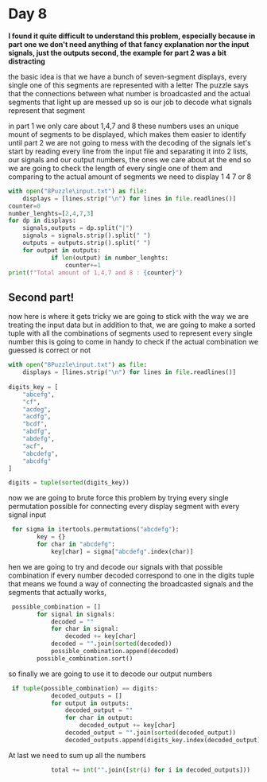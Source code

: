 # Day 8
**I found it quite difficult to understand this problem, especially because in part one we don't need anything of that fancy explanation nor the input signals, just the outputs
second, the example for part 2 was a bit distracting**

the basic idea is that we have a bunch of seven-segment displays, every single one of this segments are represented with a letter 
The puzzle says that the connections between what number is broadcasted and the actual segments that light up are messed up
so is our job to decode what signals represent that segment

in part 1 we only care about 1,4,7 and 8 these numbers uses an unique mount of segments to be displayed, which makes them easier to identify
until part 2 we are not going to mess with the decoding of the signals 
let's start by reading every line from the input file and separating it into 2 lists, our signals and our output numbers, the ones we care about at the end
so we are going to check the length of every single one of them and comparing to the actual amount of segments we need to display 1 4 7 or 8
```python
with open("8Puzzle\input.txt") as file:
    displays = [lines.strip("\n") for lines in file.readlines()]
counter=0
number_lenghts=[2,4,7,3]
for dp in displays:
    signals,outputs = dp.split("|")
    signals = signals.strip().split(" ")
    outputs = outputs.strip().split(" ")
    for output in outputs:
            if len(output) in number_lenghts:
                counter+=1     
print(f"Total amount of 1,4,7 and 8 : {counter}")   
```
## Second part!
now here is where it gets tricky
we are going to stick with the way we are treating the input data
but in addition to that, we are going to make a sorted tuple with all the combinations of segments used to represent every single number
this is going to come in handy to check if the actual combination we guessed is correct or not 
```python
with open("8Puzzle\input.txt") as file:
    displays = [lines.strip("\n") for lines in file.readlines()]
    
digits_key = [
    "abcefg",
    "cf",
    "acdeg",
    "acdfg",
    "bcdf",
    "abdfg",
    "abdefg",
    "acf",
    "abcdefg",
    "abcdfg"
]

digits = tuple(sorted(digits_key))
```
now we are going to brute force this problem by trying every single permutation possible for connecting every display segment with every signal input 
```python
 for sigma in itertools.permutations("abcdefg"):
        key = {}
        for char in "abcdefg":
            key[char] = sigma["abcdefg".index(char)]
```
hen we are going to try and decode our signals with that possible combination if every number decoded correspond to one in the digits tuple that means we found a way of connecting the broadcasted  signals and the segments that actually works, 
```python
 possible_combination = []
        for signal in signals:
            decoded = ""
            for char in signal:
                decoded += key[char]
            decoded = "".join(sorted(decoded))
            possible_combination.append(decoded)
        possible_combination.sort()
 ```
so finally we are going to use it to decode our output numbers 
```python
 if tuple(possible_combination) == digits:
            decoded_outputs = []
            for output in outputs:
                decoded_output = ""
                for char in output:
                    decoded_output += key[char]
                decoded_output = "".join(sorted(decoded_output))
                decoded_outputs.append(digits_key.index(decoded_output))
 ```
 At last we need to sum up all the numbers
 ```python
             total += int("".join([str(i) for i in decoded_outputs]))
 ```
